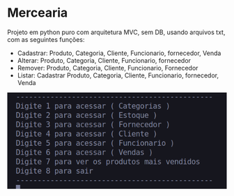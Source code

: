 # Mercearia
Projeto em python puro com arquitetura MVC, sem DB, usando arquivos txt, com as seguintes funções:
- Cadastrar: Produto, Categoria, Cliente, Funcionario, fornecedor, Venda
- Alterar: Produto, Categoria, Cliente, Funcionario, fornecedor
- Remover: Produto, Categoria, Cliente, Funcionario, Fornecedor
- Listar: Cadastrar Produto, Categoria, Cliente, Funcionario, fornecedor, Venda

![img 1](https://github.com/GuilhermeGTM/mercearia/blob/main/img/Captura%20de%20tela%20de%202025-07-21%2019-48-23.png)
